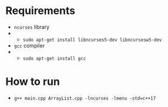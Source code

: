 # Requirements
- `ncurses` library
- - `sudo apt-get install libncurses5-dev libncursesw5-dev`
- `gcc` compiler
- - `sudo apt-get install gcc`

# How to run
- `g++ main.cpp ArrayList.cpp -lncurses -lmenu -std=c++17`